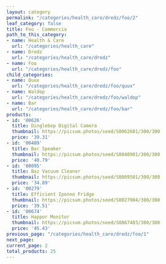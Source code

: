```yaml
---
layout: category
permalink: "/categories/health_care/dredz/foo/2"
leaf_category: false
title: Foo - Commercia
path_to_this_category:
- name: Health & Care
  url: "/categories/health_care"
- name: Dredz
  url: "/categories/health_care/dredz"
- name: Foo
  url: "/categories/health_care/dredz/foo"
child_categories:
- name: Quux
  url: "/categories/health_care/dredz/foo/quux"
- name: Waldop
  url: "/categories/health_care/dredz/foo/waldop"
- name: Bar
  url: "/categories/health_care/dredz/foo/bar"
products:
- id: '00626'
  title: Dinglebop Digital Camera
  thumbnail: https://picsum.photos/seed/S0062601/300/300
  price: '39.31'
- id: '00409'
  title: Bar Speaker
  thumbnail: https://picsum.photos/seed/S0040901/300/300
  price: '40.79'
- id: '00095'
  title: Baz Vacuum Cleaner
  thumbnail: https://picsum.photos/seed/S0009501/300/300
  price: '34.89'
- id: '00279'
  title: Efficient Iponno Fridge
  thumbnail: https://picsum.photos/seed/S0027904/300/300
  price: '39.51'
- id: '00674'
  title: Happor Monitor
  thumbnail: https://picsum.photos/seed/S0067403/300/300
  price: '45.43'
previous_page: "/categories/health_care/dredz/foo/1"
next_page: 
current_page: 2
total_products: 25
---
```

